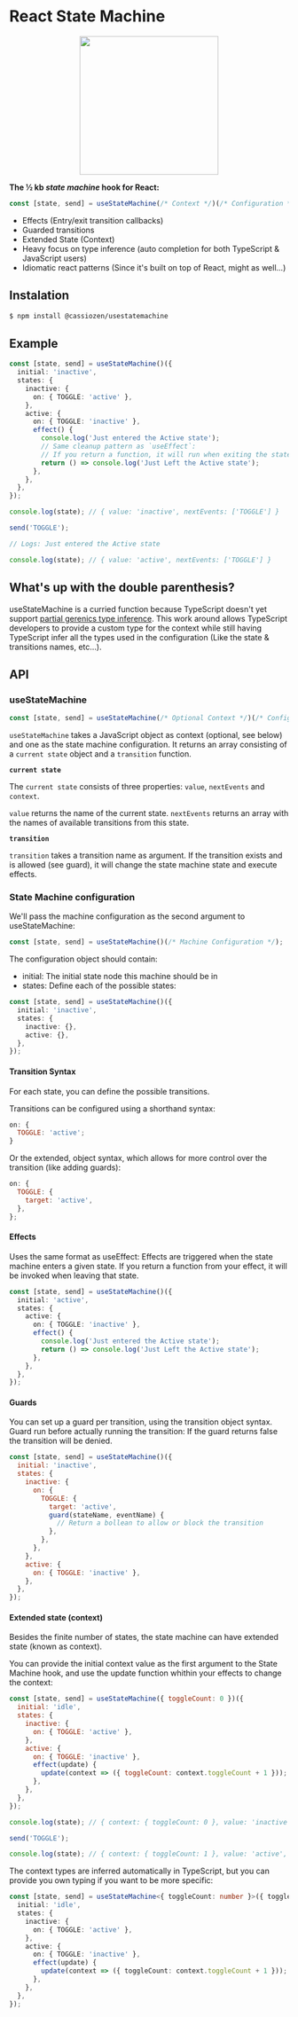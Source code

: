 # React State Machine

<p align="center">
<img src="https://user-images.githubusercontent.com/33676/111815108-4695b900-88a9-11eb-8b61-3c45b40d4df6.png" width="250" alt=""/>
</p>

**The ½ kb _state machine_ hook for React:**

```typescript
const [state, send] = useStateMachine(/* Context */)(/* Configuration */);
```

- Effects (Entry/exit transition callbacks)
- Guarded transitions
- Extended State (Context)
- Heavy focus on type inference (auto completion for both TypeScript & JavaScript users)
- Idiomatic react patterns (Since it's built on top of React, might as well...)

## Instalation

```bash
$ npm install @cassiozen/usestatemachine
```

## Example

```typescript
const [state, send] = useStateMachine()({
  initial: 'inactive',
  states: {
    inactive: {
      on: { TOGGLE: 'active' },
    },
    active: {
      on: { TOGGLE: 'inactive' },
      effect() {
        console.log('Just entered the Active state');
        // Same cleanup pattern as `useEffect`:
        // If you return a function, it will run when exiting the state.
        return () => console.log('Just Left the Active state');
      },
    },
  },
});

console.log(state); // { value: 'inactive', nextEvents: ['TOGGLE'] }

send('TOGGLE');

// Logs: Just entered the Active state

console.log(state); // { value: 'active', nextEvents: ['TOGGLE'] }
```

## What's up with the double parenthesis?

useStateMachine is a curried function because TypeScript doesn't yet support [partial gerenics type inference](https://github.com/microsoft/TypeScript/issues/14400).
This work around allows TypeScript developers to provide a custom type for the context while still having TypeScript infer all the types used in the configuration (Like the state & transitions names, etc...).

## API

### useStateMachine

```typescript
const [state, send] = useStateMachine(/* Optional Context */)(/* Configuration */);
```

`useStateMachine` takes a JavaScript object as context (optional, see below) and one as the state machine configuration. It returns an array consisting of a `current state` object and a `transition` function.

**`current state`**

The `current state` consists of three properties: `value`, `nextEvents` and `context`.

`value` returns the name of the current state. `nextEvents` returns an array with the names of available transitions from this state.

**`transition`**

`transition` takes a transition name as argument. If the transition exists and is allowed (see guard), it will change the state machine state and execute effects.

### State Machine configuration

We'll pass the machine configuration as the second argument to useStateMachine:

```typescript
const [state, send] = useStateMachine()(/* Machine Configuration */);
```

The configuration object should contain:

- initial: The initial state node this machine should be in
- states: Define each of the possible states:

```typescript
const [state, send] = useStateMachine()({
  initial: 'inactive',
  states: {
    inactive: {},
    active: {},
  },
});
```

#### Transition Syntax

For each state, you can define the possible transitions.

Transitions can be configured using a shorthand syntax:

```js
on: {
  TOGGLE: 'active';
}
```

Or the extended, object syntax, which allows for more control over the transition (like adding guards):

```js
on: {
  TOGGLE: {
    target: 'active',
  },
};
```

#### Effects

Uses the same format as useEffect: Effects are triggered when the state machine enters a given state. If you return a function from your effect, it will be invoked when leaving that state.

```typescript
const [state, send] = useStateMachine()({
  initial: 'active',
  states: {
    active: {
      on: { TOGGLE: 'inactive' },
      effect() {
        console.log('Just entered the Active state');
        return () => console.log('Just Left the Active state');
      },
    },
  },
});
```

#### Guards

You can set up a guard per transition, using the transition object syntax. Guard run before actually running the transition: If the guard returns false the transition will be denied.

```js
const [state, send] = useStateMachine()({
  initial: 'inactive',
  states: {
    inactive: {
      on: {
        TOGGLE: {
          target: 'active',
          guard(stateName, eventName) {
            // Return a bollean to allow or block the transition
          },
        },
      },
    },
    active: {
      on: { TOGGLE: 'inactive' },
    },
  },
});
```

#### Extended state (context)

Besides the finite number of states, the state machine can have extended state (known as context).

You can provide the initial context value as the first argument to the State Machine hook, and use the update function whithin your effects to change the context:

```js
const [state, send] = useStateMachine({ toggleCount: 0 })({
  initial: 'idle',
  states: {
    inactive: {
      on: { TOGGLE: 'active' },
    },
    active: {
      on: { TOGGLE: 'inactive' },
      effect(update) {
        update(context => ({ toggleCount: context.toggleCount + 1 }));
      },
    },
  },
});

console.log(state); // { context: { toggleCount: 0 }, value: 'inactive', nextEvents: ['TOGGLE'] }

send('TOGGLE');

console.log(state); // { context: { toggleCount: 1 }, value: 'active', nextEvents: ['TOGGLE'] }
```

The context types are inferred automatically in TypeScript, but you can provide you own typing if you want to be more specific:

```typescript
const [state, send] = useStateMachine<{ toggleCount: number }>({ toggleCount: 0 })({
  initial: 'idle',
  states: {
    inactive: {
      on: { TOGGLE: 'active' },
    },
    active: {
      on: { TOGGLE: 'inactive' },
      effect(update) {
        update(context => ({ toggleCount: context.toggleCount + 1 }));
      },
    },
  },
});
```
